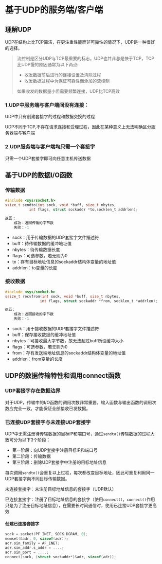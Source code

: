 # 基于UDP的服务端/客户端

 ## 理解UDP

UDP在结构上比TCP简洁，在更注重性能而非可靠性的情况下，UDP是一种很好的选择。

>流控制是区分UDP与TCP最重要的标志。UDP也并非总是快于TCP，TCP比UDP慢的原因通常为以下两点:
>
>- 收发数据前后进行的连接设置及清除过程
>- 收发数据过程中为保证可靠性而添加的流控制
>
>如果收发的数据量小但需要频繁连接，UDP比TCP高效

### 1.UDP中服务端与客户端间没有连接：

UDP中只有创建套接字的过程和数据交换的过程

UDP不同于TCP,不存在请求连接和受理过程，因此在某种意义上无法明确区分服务器端与客户端

### 2.UDP服务端与客户端均只需一个套接字

只需一个UDP套接字即可向任意主机传送数据

## 基于UDP的数据I/O函数

### 传输数据

```c
#include <sys/socket.h>
ssize_t sendto(int sock, void *buff, size_t nbytes,
           int flags, struct sockaddr *to,socklen_t addrlen);

返回：
	成功：返回传输的字节数
	失败：-1
```

- sock：用于传输数据的UDP套接字文件描述符
- buff：待传输数据的缓冲地址值
- nbytes：待传输数据长度        
- flags：可选参数，若无则为0
- to：存有目标地址信息的sockaddr结构体变量的地址值
- addrlen：to变量的长度

### 接收数据

```c
#include <sys/socket.h>
ssize_t recvfrom(int sock, void *buff, size_t nbytes,
                int flags, struct sockaddr *from, socklen_t *addrlen);

返回:
	成功：返回接收的字节数
	失败：-1
```

- sock：用于接收数据的UDP套接字文件描述符
- buff：保存接收数据的缓冲地址值
- nbytes：可接收最大字节数，故无法超过buff所设缓冲大小        
- flags：可选参数，若无则为0
- from：存有发送端地址信息的sockaddr结构体变量的地址值
- addrlen：from变量的长度

## UDP的数据传输特性和调用connect函数

### UDP套接字存在数据边界

对于UDP，传输中的I/O函数的调用次数非常重要。输入函数与输出函数的调用次数应完全一致，才能保证全部接收已发数据。

### 已连接UDP套接字与未连接UDP套接字

UDP中无需注册待传输数据的目标IP和端口号，通过`sendto()`传输数据的过程大致可分为以下3个阶段：

- 第一阶段：向UDP套接字注册目标IP和端口号
- 第二阶段：传输数据
- 第三阶段：删除UDP套接字中注册的目标地址信息

每次调用`sendto()`会重复以上过程，每次都改变目标地址，因此可重复利用同一UDP套接字向不同目标传输数据。

未连接套接字：未注册目标地址信息的套接字（UDP默认）

已连接套接字：注册了目标地址信息的套接字（使用`connect()`，`connect()`作用只是为了注册目标地址信息），在需要长时间通信时，使用已连接UDP套接字更高效

#### 创建已连接套接字

```c
sock = socket(PF_INET, SOCK_DGRAM, 0);
memset(&adr, 0, sizeof(adr));
adr.sin_family = AF_INET;
adr.sin_addr.s_addr = ....;
adr.sin_port = ....;
connect(sock, (struct sockaddr*)&adr, sizeof(adr));
```